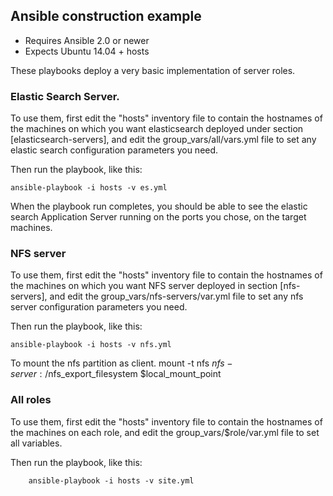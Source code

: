 ## Ansible construction example

- Requires Ansible 2.0 or newer
- Expects Ubuntu 14.04 + hosts

These playbooks deploy a very basic implementation of server roles.


### Elastic Search Server. 
To use them, first edit the "hosts" inventory file to contain the
hostnames of the machines on which you want elasticsearch deployed under section [elasticsearch-servers], and edit the 
group_vars/all/vars.yml file to set any elastic search configuration parameters you need.

Then run the playbook, like this:

	ansible-playbook -i hosts -v es.yml

When the playbook run completes, you should be able to see the elastic search
Application Server running on the ports you chose, on the target machines.

### NFS server
To use them, first edit the "hosts" inventory file to contain the
hostnames of the machines on which you want NFS server deployed in section [nfs-servers], and edit the 
group_vars/nfs-servers/var.yml file to set any nfs server configuration parameters you need.

Then run the playbook, like this:

	ansible-playbook -i hosts -v nfs.yml

To mount the nfs partition as client. 
mount -t nfs $nfs-server:/$nfs_export_filesystem $local_mount_point


### All roles
To use them, first edit the "hosts" inventory file to contain the
hostnames of the machines on each role, and edit the
group_vars/$role/var.yml file to set all variables.

Then run the playbook, like this:

        ansible-playbook -i hosts -v site.yml

